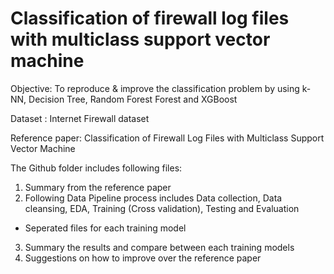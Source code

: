 # Classification of firewall log files with multiclass support vector machine

Objective: To reproduce & improve the classification problem by using k-NN, Decision Tree, Random Forest Forest and XGBoost

Dataset : Internet Firewall dataset

Reference paper: Classification of Firewall Log Files with Multiclass Support Vector Machine

The Github folder includes following files:
1. Summary from the reference paper
2. Following Data Pipeline process includes Data collection, Data cleansing, EDA, Training (Cross validation), Testing and Evaluation 
  - Seperated files for each training model
3. Summary the results and compare between each training models
4. Suggestions on how to improve over the reference paper
